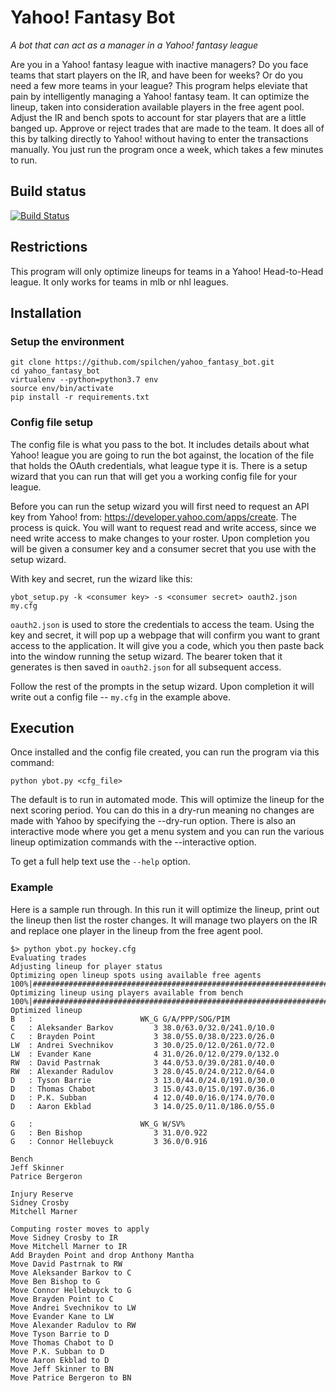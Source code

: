 # Yahoo! Fantasy Bot

_A bot that can act as a manager in a Yahoo! fantasy league_

Are you in a Yahoo! fantasy league with inactive managers?  Do you face teams that start players on the IR, and have been for weeks?  Or do you need a few more teams in your league?  This program helps eleviate that pain by intelligently managing a Yahoo! fantasy team.  It can optimize the lineup, taken into consideration available players in the free agent pool.  Adjust the IR and bench spots to account for star players that are a little banged up.  Approve or reject trades that are made to the team.  It does all of this by talking directly to Yahoo! without having to enter the transactions manually.  You just run the program once a week, which takes a few minutes to run.

## Build status

[![Build Status](https://travis-ci.com/spilchen/yahoo_fantasy_bot.svg?branch=master)](https://travis-ci.com/spilchen/yahoo_fantasy_bot)

## Restrictions
This program will only optimize lineups for teams in a Yahoo! Head-to-Head league.  It only works for teams in mlb or nhl leagues.

## Installation

### Setup the environment
```
git clone https://github.com/spilchen/yahoo_fantasy_bot.git
cd yahoo_fantasy_bot
virtualenv --python=python3.7 env
source env/bin/activate
pip install -r requirements.txt
```

### Config file setup

The config file is what you pass to the bot.  It includes details about what Yahoo! league you are going to run the bot against, the location of the file that holds the OAuth credentials, what league type it is.  There is a setup wizard that you can run that will get you a working config file for your league.

Before you can run the setup wizard you will first need to request an API key from Yahoo! from: https://developer.yahoo.com/apps/create.   The process is quick.  You will want to request read and write access, since we need write access to make changes to your roster.  Upon completion you will be given a consumer key and a consumer secret that you use with the setup wizard.

With key and secret, run the wizard like this:

```
ybot_setup.py -k <consumer key> -s <consumer secret> oauth2.json my.cfg
```

`oauth2.json` is used to store the credentials to access the team.  Using the key and secret, it will pop up a webpage that will confirm you want to grant access to the application.  It will give you a code, which you then paste back into the window running the setup wizard.  The bearer token that it generates is then saved in `oauth2.json` for all subsequent access.

Follow the rest of the prompts in the setup wizard.  Upon completion it will write out a config file -- `my.cfg` in the example above.

## Execution
Once installed and the config file created, you can run the program via this command:
```
python ybot.py <cfg_file>
```

The default is to run in automated mode.  This will optimize the lineup for the next scoring period.  You can do this in a dry-run meaning no changes are made with Yahoo by specifying the --dry-run option.  There is also an interactive mode where you get a menu system and you can run the various lineup optimization commands with the --interactive option.

To get a full help text use the `--help` option.

### Example
Here is a sample run through.  In this run it will optimize the lineup, print out the lineup then list the roster changes.  It will manage two players on the IR and replace one player in the lineup from the free agent pool.
```
$> python ybot.py hockey.cfg
Evaluating trades
Adjusting lineup for player status
Optimizing open lineup spots using available free agents
100%|################################################################################################################|
Optimizing lineup using players available from bench
100%|################################################################################################################|
Optimized lineup
B   :                        WK_G G/A/PPP/SOG/PIM
C   : Aleksander Barkov         3 38.0/63.0/32.0/241.0/10.0
C   : Brayden Point             3 38.0/55.0/38.0/223.0/26.0
LW  : Andrei Svechnikov         3 30.0/25.0/12.0/261.0/72.0
LW  : Evander Kane              4 31.0/26.0/12.0/279.0/132.0
RW  : David Pastrnak            3 44.0/53.0/39.0/281.0/40.0
RW  : Alexander Radulov         3 28.0/45.0/24.0/212.0/64.0
D   : Tyson Barrie              3 13.0/44.0/24.0/191.0/30.0
D   : Thomas Chabot             3 15.0/43.0/15.0/197.0/36.0
D   : P.K. Subban               4 12.0/40.0/16.0/174.0/70.0
D   : Aaron Ekblad              3 14.0/25.0/11.0/186.0/55.0

G   :                        WK_G W/SV%
G   : Ben Bishop                3 31.0/0.922
G   : Connor Hellebuyck         3 36.0/0.916

Bench
Jeff Skinner
Patrice Bergeron

Injury Reserve
Sidney Crosby
Mitchell Marner

Computing roster moves to apply
Move Sidney Crosby to IR
Move Mitchell Marner to IR
Add Brayden Point and drop Anthony Mantha
Move David Pastrnak to RW
Move Aleksander Barkov to C
Move Ben Bishop to G
Move Connor Hellebuyck to G
Move Brayden Point to C
Move Andrei Svechnikov to LW
Move Evander Kane to LW
Move Alexander Radulov to RW
Move Tyson Barrie to D
Move Thomas Chabot to D
Move P.K. Subban to D
Move Aaron Ekblad to D
Move Jeff Skinner to BN
Move Patrice Bergeron to BN
```
